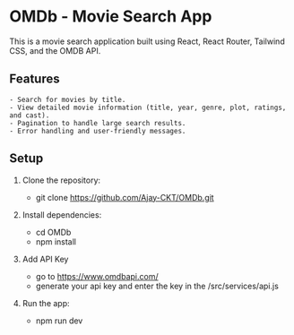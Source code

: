 # OMDb - Movie Search App

This is a movie search application built using React, React Router, Tailwind CSS, and the OMDB API.

## Features

    - Search for movies by title.
    - View detailed movie information (title, year, genre, plot, ratings, and cast).
    - Pagination to handle large search results.
    - Error handling and user-friendly messages.

## Setup

1. Clone the repository:

   - git clone https://github.com/Ajay-CKT/OMDb.git

2. Install dependencies:

   - cd OMDb
   - npm install

3. Add API Key

   - go to https://www.omdbapi.com/
   - generate your api key and enter the key in the /src/services/api.js

4. Run the app:

   - npm run dev
